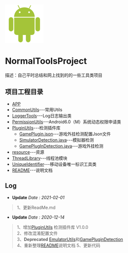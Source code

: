![Android](resource/Android.png)

# NormalToolsProject

描述：自己平时总结和网上找到的的一些工具类项目

## 项目工程目录

- [APP](app)
- [CommonUtils](CommonUtils)---常用Utils
- [LoggerTools](LoggerTools)---Log日志输出类
- [PermissionUtils](PermissionUtils)---Android6.0（M）系统动态权限申请类
- [PluginUtils](PluginUtils)---检测插件库
  - [GamePlugin.json](PluginUtils/src/main/assets/agentres/GamePlugin.json)---游戏外挂检测配置Json文件
  - [SimulatorDetection.java](PluginUtils/src/main/java/com/pillowcase/plugin/SimulatorDetection.java)---模拟器检测
  - [GamePlugInDetection.java](PluginUtils/src/main/java/com/pillowcase/plugin/GamePlugInManager.java)---游戏外挂检测
- [resource](resource)---资源
- [ThreadLibrary](ThreadLibrary)---线程池模块
- [UniqueIdentifier](UniqueIdentifier)---移动设备唯一标识工具类
- [README](README.md)---说明文档


## Log

- **Update** _Date : 2021-02-01_

> 1、更新ReadMe.md

- **Update** _Date : 2020-12-14_

> 1、增加[PluginUtils](PluginUtils) 检测插件库 V1.0.0  
> 2、修改混淆配置文件  
> 3、**Deprecated**
> [EmulatorUtils](EmulatorUtils)<!-- @IGNORE PREVIOUS: link -->和[GamePluginDetection](GamePluginDetection)<!-- @IGNORE PREVIOUS: link -->  
> 4、重新整理[README](README.md)说明文档 5、更新代码

